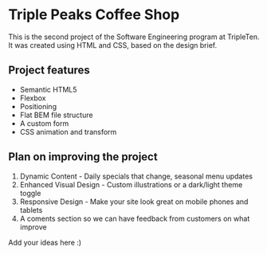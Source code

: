 # Triple Peaks Coffee Shop

This is the second project of the Software Engineering program at TripleTen. It was created using HTML and CSS, based on the design brief.

## Project features

- Semantic HTML5
- Flexbox
- Positioning
- Flat BEM file structure
- A custom form
- CSS animation and transform

## Plan on improving the project

1. Dynamic Content - Daily specials that change, seasonal menu updates
2. Enhanced Visual Design - Custom illustrations or a dark/light theme toggle
3. Responsive Design - Make your site look great on mobile phones and tablets
4. A coments section so we can have feedback from customers on what improve

Add your ideas here :)
